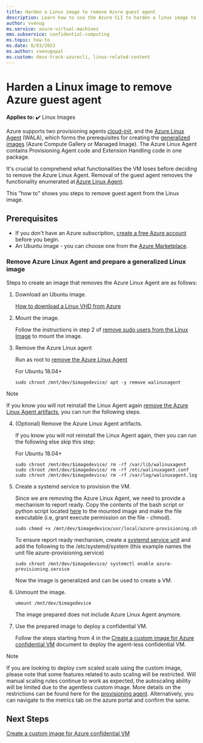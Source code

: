 ```yaml
---
title: Harden a Linux image to remove Azure guest agent
description: Learn how to use the Azure CLI to harden a linux image to remove Azure guest agent.
author: vvenug
ms.service: azure-virtual-machines
mms.subservice: confidential-computing
ms.topic: how-to
ms.date: 8/03/2023
ms.author: vvenugopal
ms.custom: devx-track-azurecli, linux-related-content
---
```


# Harden a Linux image to remove Azure guest agent

**Applies to:** :heavy_check_mark: Linux Images

Azure supports two provisioning agents [cloud-init](https://github.com/canonical/cloud-init), and the [Azure Linux Agent](https://github.com/Azure/WALinuxAgent) (WALA), which forms the prerequisites for creating the [generalized images](/azure/virtual-machines/generalize#linux) (Azure Compute Gallery or Managed Image). The Azure Linux Agent contains Provisioning Agent code and Extension Handling code in one package.

It's crucial to comprehend what functionalities the VM loses before deciding to remove the Azure Linux Agent. Removal of the guest agent removes the functionality enumerated at [Azure Linux Agent](/azure/virtual-machines/extensions/agent-linux?branch=pr-en-us-247336).

This "how to" shows you steps to remove guest agent from the Linux image.
## Prerequisites

- If you don't have an Azure subscription, [create a free Azure account](https://azure.microsoft.com/free/?WT.mc_id=A261C142F) before you begin.
- An Ubuntu image - you can choose one from the [Azure Marketplace](/azure/virtual-machines/linux/cli-ps-findimage).

### Remove Azure Linux Agent and prepare a generalized Linux image

Steps to create an image that removes the Azure Linux Agent are as follows:

1. Download an Ubuntu image.

    [How to download a Linux VHD from Azure](/azure/virtual-machines/linux/download-vhd?tabs=azure-portal)

2. Mount the image.

    Follow the instructions in step 2 of [remove sudo users from the Linux Image](/azure/confidential-computing/harden-the-linux-image-to-remove-sudo-users) to mount the image.

3.  Remove the Azure Linux agent

    Run as root to [remove the Azure Linux Agent](/azure/virtual-machines/linux/disable-provisioning)

    For Ubuntu 18.04+
     ```
    sudo chroot /mnt/dev/$imagedevice/ apt -y remove walinuxagent
    ```


> [!NOTE]
> If you know you will not reinstall the Linux Agent again [remove the Azure Linux Agent artifacts](/azure/virtual-machines/linux/disable-provisioning#:~:text=Step%202%3A%20(Optional)%20Remove%20the%20Azure%20Linux%20Agent%20artifacts), you can run the following steps.


4. (Optional) Remove the Azure Linux Agent artifacts.

    If you know you will not reinstall the Linux Agent again, then you can run the following else skip this step:

    For Ubuntu 18.04+
    ```
    sudo chroot /mnt/dev/$imagedevice/ rm -rf /var/lib/walinuxagent
    sudo chroot /mnt/dev/$imagedevice/ rm -rf /etc/walinuxagent.conf
    sudo chroot /mnt/dev/$imagedevice/ rm -rf /var/log/walinuxagent.log
    ```

5. Create a systemd service to provision the VM.

    Since we are removing the Azure Linux Agent, we need to provide a mechanism to report ready. Copy the contents of the bash script or python script located [here](/azure/virtual-machines/linux/no-agent?branch=pr-en-us-247336#add-required-code-to-the-vm) to the mounted image and make the file executable (i.e, grant execute permission on the file - chmod).
    ```
    sudo chmod +x /mnt/dev/$imagedevice/usr/local/azure-provisioning.sh
    ```

    To ensure report ready mechanism, create a [systemd service unit](/azure/virtual-machines/linux/no-agent#:~:text=Automating%20running%20the%20code%20at%20first%20boot)
    and add the following to the /etc/systemd/system (this example names the unit file azure-provisioning.service)
    ```
    sudo chroot /mnt/dev/$imagedevice/ systemctl enable azure-provisioning.service
    ```
    Now the image is generalized and can be used to create a VM.

6. Unmount the image.
    ```
    umount /mnt/dev/$imagedevice
    ```

    The image prepared does not include Azure Linux Agent anymore.

7. Use the prepared image to deploy a confidential VM.

    Follow the steps starting from 4 in the [Create a custom image for Azure confidential VM](/azure/confidential-computing/how-to-create-custom-image-confidential-vm) document to deploy the agent-less confidential VM.

> [!NOTE]
> If you are looking to deploy cvm scaled scale using the custom image, please note that some features related to auto scaling will be restricted. Will manual scaling rules continue to work as expected, the autoscaling ability will be limited due to the agentless custom image. More details on the restrictions can be found here for the [provisioning agent](/azure/virtual-machines/linux/disable-provisioning). Alternatively, you can navigate to the metrics tab on the azure portal and confirm the same.

## Next Steps

[Create a custom image for Azure confidential VM](/azure/confidential-computing/how-to-create-custom-image-confidential-vm)
